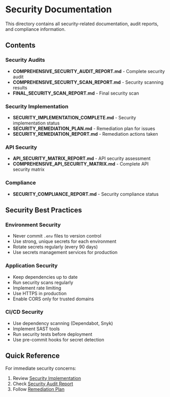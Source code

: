 # Security Documentation

This directory contains all security-related documentation, audit reports, and compliance information.

## Contents

### Security Audits
- **COMPREHENSIVE_SECURITY_AUDIT_REPORT.md** - Complete security audit
- **COMPREHENSIVE_SECURITY_SCAN_REPORT.md** - Security scanning results
- **FINAL_SECURITY_SCAN_REPORT.md** - Final security scan

### Security Implementation
- **SECURITY_IMPLEMENTATION_COMPLETE.md** - Security implementation status
- **SECURITY_REMEDIATION_PLAN.md** - Remediation plan for issues
- **SECURITY_REMEDIATION_REPORT.md** - Remediation actions taken

### API Security
- **API_SECURITY_MATRIX_REPORT.md** - API security assessment
- **COMPREHENSIVE_API_SECURITY_MATRIX.md** - Complete API security matrix

### Compliance
- **SECURITY_COMPLIANCE_REPORT.md** - Security compliance status

## Security Best Practices

### Environment Security
- Never commit `.env` files to version control
- Use strong, unique secrets for each environment
- Rotate secrets regularly (every 90 days)
- Use secrets management services for production

### Application Security
- Keep dependencies up to date
- Run security scans regularly
- Implement rate limiting
- Use HTTPS in production
- Enable CORS only for trusted domains

### CI/CD Security
- Use dependency scanning (Dependabot, Snyk)
- Implement SAST tools
- Run security tests before deployment
- Use pre-commit hooks for secret detection

## Quick Reference

For immediate security concerns:
1. Review [Security Implementation](SECURITY_IMPLEMENTATION_COMPLETE.md)
2. Check [Security Audit Report](COMPREHENSIVE_SECURITY_AUDIT_REPORT.md)
3. Follow [Remediation Plan](SECURITY_REMEDIATION_PLAN.md)
